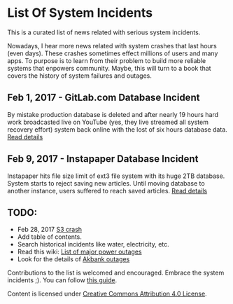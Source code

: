 # List Of System Incidents
This is a curated list of news related with serious system incidents.

Nowadays, I hear more news related with system crashes that last hours (even days). These crashes sometimes effect millions of users and many apps. To purpose is to learn from their problem to build more reliable systems that enpowers community. Maybe, this will turn to a book that covers the history of system failures and outages. 

## Feb 1, 2017 - GitLab.com Database Incident
By mistake production database is deleted and after nearly 19 hours hard work broadcasted live on YouTube (yes, they live streamed all system recovery effort) system back online with the lost of six hours database data. [Read details](https://github.com/mustilica/NewsListOfSystemIncidents/blob/master/2017-02-01-GitLab.md)

## Feb 9, 2017 - Instapaper Database Incident
Instapaper hits file size limit of ext3 file system with its huge 2TB database. System starts to reject saving new articles. Until moving database to another instance, users suffered to reach saved articles. [Read details](https://github.com/mustilica/NewsListOfSystemIncidents/blob/master/2017-02-09-Instapaper.md)

## TODO:
- Feb 28, 2017 [S3 crash](https://aws.amazon.com/message/41926/)
- Add table of contents.
- Search historical incidents like water, electricity, etc.
- Read this wiki: [List of major power outages](https://en.wikipedia.org/wiki/List_of_major_power_outages)
- Look for the details of [Akbank outages](http://www.reuters.com/article/turkey-akbank-idUSL5N1H42OO)

Contributions to the list is welcomed and encouraged. Embrace the system incidents ;). You can follow [this guide](https://github.com/mustilica/NewsListOfSystemIncidents/blob/master/CONTRIBUTING.md).

Content is licensed under [Creative Commons Attribution 4.0 License](https://github.com/mustilica/NewsListOfSystemIncidents/blob/master/LICENSE).
